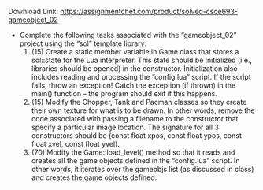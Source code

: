 Download Link: https://assignmentchef.com/product/solved-csce693-gameobject_02
<br>
<ul>

 <li>Complete the following tasks associated with the “gameobject_02” project using the “sol” template library:

  <ol>

   <li>(15) Create a static member variable in Game class that stores a sol::state for the Lua interpreter. This state should be initialized (i.e., libraries should be opened) in the constructor.  Initialization also includes reading and processing the “config.lua” script.  If the script fails, throw an exception!  Catch the exception (if thrown) in the main() function – the program should exit if this happens.</li>

   <li>(15) Modify the Chopper, Tank and Pacman classes so they create their own texture for what is to be drawn. In other words, remove the code associated with passing a filename to the constructor that specify a particular image location.  The signature for all 3 constructors should be (const float xpos, const float ypos, const float xvel, const float yvel).</li>

   <li>(70) Modify the Game::load_level() method so that it reads and creates all the game objects defined in the “config.lua” script. In other words, it iterates over the gameobjs list (as discussed in class) and creates the game objects defined.</li>

  </ol></li>

</ul>


